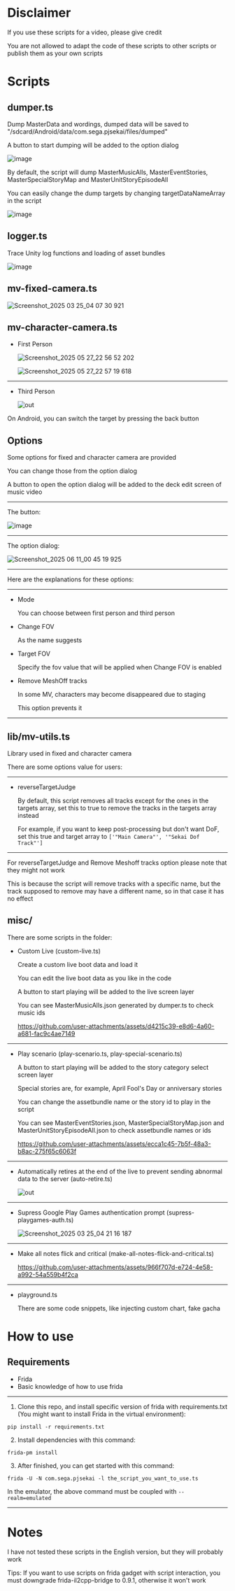 # Disclaimer
If you use these scripts for a video, please give credit

You are not allowed to adapt the code of these scripts to other scripts or publish them as your own scripts

# Scripts
## dumper.ts
Dump MasterData and wordings, dumped data will be saved to "/sdcard/Android/data/com.sega.pjsekai/files/dumped"

A button to start dumping will be added to the option dialog

![image](https://github.com/user-attachments/assets/b95c522b-9ebe-4761-8f73-721c9b37bafa)

By default, the script will dump MasterMusicAlls, MasterEventStories, MasterSpecialStoryMap and MasterUnitStoryEpisodeAll

You can easily change the dump targets by changing targetDataNameArray in the script

![image](https://github.com/user-attachments/assets/28fef10a-9dcd-4ba5-898b-5cf98fd9784c)

## logger.ts
Trace Unity log functions and loading of asset bundles

![image](https://github.com/user-attachments/assets/93d0e922-24d0-41ad-bfa6-3532bd9768e5)

## mv-fixed-camera.ts

![Screenshot_2025 03 25_04 07 30 921](https://github.com/user-attachments/assets/e34d21c3-00f4-458e-abc0-852615ea54e4)

## mv-character-camera.ts

- First Person

  ![Screenshot_2025 05 27_22 56 52 202](https://github.com/user-attachments/assets/4176f90a-ea9f-41b9-8cfa-f9e6e4211881)
  
  ![Screenshot_2025 05 27_22 57 19 618](https://github.com/user-attachments/assets/7bb2363f-a69b-4e08-96e5-aa91adbe5da0)

---

- Third Person

  ![out](https://github.com/user-attachments/assets/4b435987-d596-419e-88d2-48367a448349)

On Android, you can switch the target by pressing the back button

## Options
Some options for fixed and character camera are provided

You can change those from the option dialog

A button to open the option dialog will be added to the deck edit screen of music video

---

The button:

![image](https://github.com/user-attachments/assets/482c7145-bda5-44cb-8436-25df01fdb0b0)

---

The option dialog:

![Screenshot_2025 06 11_00 45 19 925](https://github.com/user-attachments/assets/cc114b82-c50c-4995-a686-78e2b1c47934)

---

Here are the explanations for these options:

---

- Mode
  
  You can choose between first person and third person

- Change FOV

  As the name suggests

- Target FOV

  Specify the fov value that will be applied when Change FOV is enabled

- Remove MeshOff tracks

  In some MV, characters may become disappeared due to staging

  This option prevents it

---

## lib/mv-utils.ts
Library used in fixed and character camera

There are some options value for users:

---

- reverseTargetJudge
  
  By default, this script removes all tracks except for the ones in the targets array, set this to true to remove the tracks in the targets array instead

  For example, if you want to keep post-processing but don't want DoF, set this true and target array to `['"Main Camera"', '"Sekai Dof Track"']`

---

For reverseTargetJudge and Remove Meshoff tracks option please note that they might not work

This is because the script will remove tracks with a specific name, but the track supposed to remove may have a different name, so in that case it has no effect

## misc/
There are some scripts in the folder:
- Custom Live (custom-live.ts)

  Create a custom live boot data and load it

  You can edit the live boot data as you like in the code

  A button to start playing will be added to the live screen layer

  You can see MasterMusicAlls.json generated by dumper.ts to check music ids

  https://github.com/user-attachments/assets/d4215c39-e8d6-4a60-a681-fac9c4ae7149

---

- Play scenario (play-scenario.ts, play-special-scenario.ts)

  A button to start playing will be added to the story category select screen layer

  Special stories are, for example, April Fool's Day or anniversary stories

  You can change the assetbundle name or the story id to play in the script

  You can see MasterEventStories.json, MasterSpecialStoryMap.json and MasterUnitStoryEpisodeAll.json to check assetbundle names or ids

  https://github.com/user-attachments/assets/ecca1c45-7b5f-48a3-b8ac-275f65c6063f

---

- Automatically retires at the end of the live to prevent sending abnormal data to the server (auto-retire.ts)

  ![out](https://github.com/user-attachments/assets/712aa0b6-f172-4413-b464-b5ae287e0d6b)

---
  
- Supress Google Play Games authentication prompt (supress-playgames-auth.ts)

  ![Screenshot_2025 03 25_04 21 16 187](https://github.com/user-attachments/assets/05a01dbc-8b8e-45b6-9152-d9f3f767a356)

---

- Make all notes flick and critical (make-all-notes-flick-and-critical.ts)

  https://github.com/user-attachments/assets/966f707d-e724-4e58-a992-54a559b4f2ca

---

- playground.ts

  There are some code snippets, like injecting custom chart, fake gacha

# How to use
## Requirements
- Frida
- Basic knowledge of how to use frida

---

1. Clone this repo, and install specific version of frida with requirements.txt (You might want to install Frida in the virtual environment):
```
pip install -r requirements.txt
```
2. Install dependencies with this command:
```
frida-pm install
```
3. After finished, you can get started with this command:
```
frida -U -N com.sega.pjsekai -l the_script_you_want_to_use.ts
```
In the emulator, the above command must be coupled with `--realm=emulated`

---

# Notes
I have not tested these scripts in the English version, but they will probably work

Tips: If you want to use scripts on frida gadget with script interaction, you must downgrade frida-il2cpp-bridge to 0.9.1, otherwise it won't work
